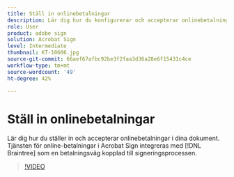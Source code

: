 ```yaml
---
title: Ställ in onlinebetalningar
description: Lär dig hur du konfigurerar och accepterar onlinebetalningar i dina dokument
role: User
product: adobe sign
solution: Acrobat Sign
level: Intermediate
thumbnail: KT-10606.jpg
source-git-commit: 66aef67afbc92be3f2faa3d36a28e6f15431c4ce
workflow-type: tm+mt
source-wordcount: '49'
ht-degree: 42%

---
```


# Ställ in onlinebetalningar

Lär dig hur du ställer in och accepterar onlinebetalningar i dina dokument. Tjänsten för online-betalningar i Acrobat Sign integreras med [!DNL Braintree] som en betalningsväg kopplad till signeringsprocessen.

>[!VIDEO](https://video.tv.adobe.com/v/345753?hidetitle=true)


